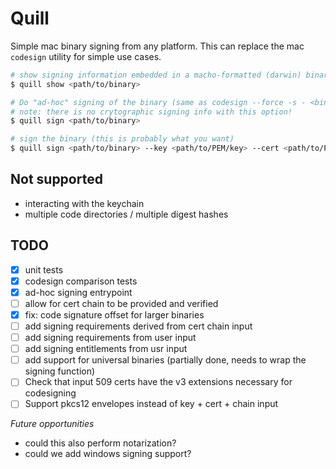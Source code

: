 # Quill

Simple mac binary signing from any platform. This can replace the mac `codesign` utility for simple use cases.

```bash
# show signing information embedded in a macho-formatted (darwin) binary
$ quill show <path/to/binary>

# Do "ad-hoc" signing of the binary (same as codesign --force -s - <binary>)
# note: there is no crytographic signing info with this option!
$ quill sign <path/to/binary>

# sign the binary (this is probably what you want)
$ quill sign <path/to/binary> --key <path/to/PEM/key> --cert <path/to/PEM/cert>
```


## Not supported
- interacting with the keychain
- multiple code directories / multiple digest hashes

## TODO

- [x] unit tests
- [x] codesign comparison tests
- [x] ad-hoc signing entrypoint
- [ ] allow for cert chain to be provided and verified
- [x] fix: code signature offset for larger binaries
- [ ] add signing requirements derived from cert chain input
- [ ] add signing requirements from user input
- [ ] add signing entitlements from usr input
- [ ] add support for universal binaries (partially done, needs to wrap the signing function)
- [ ] Check that input 509 certs have the v3 extensions necessary for codesigning
- [ ] Support pkcs12 envelopes instead of key + cert + chain input

*Future opportunities*
- could this also perform notarization?
- could we add windows signing support?